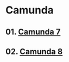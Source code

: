 # Camunda

## 01. [Camunda 7](01.camunda-7%2FREADME.md)
## 02. [Camunda 8](02.camunda-8%2FREADME.md)